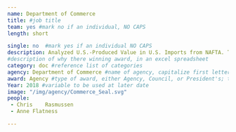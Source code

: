 ```yaml
---
name: Department of Commerce
title: #job title
team: yes #mark no if an individual, NO CAPS
length: short

single: no  #mark yes if an individual NO CAPS
description: Analyzed U.S.-Produced Value in U.S. Imports from NAFTA. Their dedication, expertise, and skill in data collection and manipulation provided the analytical basis for the U.S. position in the NAFTA Rules-of-Origin negotiations.
#description of why there winning award, in an excel spreadsheet
category: doc #reference list of categories
agency: Department of Commerce #name of agency, capitalize first letter of each name
award: Agency #type of award, either Agency, Council, or President's; this is case sensitive so make sure to match the options listed exactly. This section generates the format of the card
Year: 2018 #variable to be used at later date
image: "/img/agency/Commerce_Seal.svg"
people:
 - Chris	Rasmussen
 - Anne	Flatness

---
```

